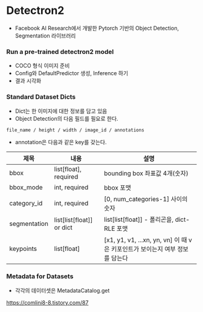 

# Detectron2

- Facebook AI Research에서 개발한 Pytorch 기반의 Object Detection, Segmentation 라이브러리


### Run a pre-trained detectron2 model

- COCO 형식 이미지 준비
- Config와 DefaultPredictor 생성, Inference 하기
- 결과 시각화




### Standard Dataset Dicts
- Dict는 한 이미지에 대한 정보를 담고 있음
- Object Detection의 다음 필드를 필요로 한다.

```
file_name / height / width / image_id / annotations

```

- annotation은 다음과 같은 key를 갖는다.

|제목|내용|설명|
|-------|---|---|
|bbox|list[float], required|bounding box 좌표값 4개(숫자)|
|bbox_mode|int, required|bbox 포맷|
|category_id|int, required|[0, num_categories-1] 사이의 숫자|
|segmentation|list[list[float]] or dict| list[list[float]] - 폴리곤을, dict-RLE 포맷|
|keypoints|list[float]|[x1, y1, v1, ...xn, yn, vn] 이 때 v은 키포인트가 보이는지 여부 정보를 담는다|


### Metadata for Datasets
- 각각의 데이터셋은 MetadataCatalog.get
  


https://comlini8-8.tistory.com/87
